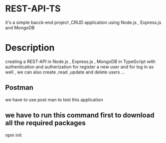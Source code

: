# REST-API-TS
it's a simple bacck-end project ,CRUD application using Node.js , Express.js and MongoDB

# Description
creating a REST-API in Node.js , Express.js , MongoDB in TypeScript with authentication and autherization for register a new user and for log in as well , we can also create ,read ,update and delete users ...

## Postman
we have to use post man to test this application

## we have to run this command first to download all the required packages
npm init
